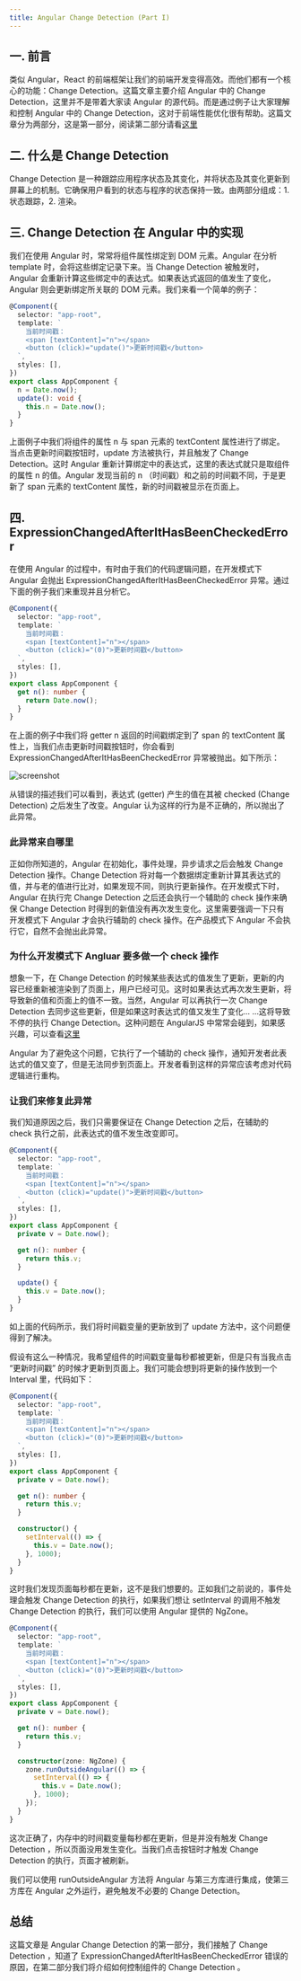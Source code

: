 ```yaml
---
title: Angular Change Detection (Part I)
---
```


## 一. 前言

类似 Angular，React 的前端框架让我们的前端开发变得高效。而他们都有一个核心的功能：Change Detection。这篇文章主要介绍 Angular 中的 Change Detection，这里并不是带着大家读 Angular 的源代码。而是通过例子让大家理解和控制 Angular 中的 Change Detection，这对于前端性能优化很有帮助。这篇文章分为两部分，这是第一部分，阅读第二部分请看[这里](https://www.bing.com)

## 二. 什么是 Change Detection

Change Detection 是一种跟踪应用程序状态及其变化，并将状态及其变化更新到屏幕上的机制。它确保用户看到的状态与程序的状态保持一致。由两部分组成：1. 状态跟踪，2. 渲染。

## 三. Change Detection 在 Angular 中的实现

我们在使用 Angular 时，常常将组件属性绑定到 DOM 元素。Angular 在分析 template 时，会将这些绑定记录下来。当 Change Detection 被触发时，Angular 会重新计算这些绑定中的表达式。如果表达式返回的值发生了变化，Angular 则会更新绑定所关联的 DOM 元素。我们来看一个简单的例子：

```typescript
@Component({
  selector: "app-root",
  template: `
    当前时间戳：
    <span [textContent]="n"></span>
    <button (click)="update()">更新时间戳</button>
  `,
  styles: [],
})
export class AppComponent {
  n = Date.now();
  update(): void {
    this.n = Date.now();
  }
}
```

上面例子中我们将组件的属性 n 与 span 元素的 textContent 属性进行了绑定。当点击更新时间戳按钮时，update 方法被执行，并且触发了 Change Detection。这时 Angular 重新计算绑定中的表达式，这里的表达式就只是取组件的属性 n 的值。Angular 发现当前的 n （时间戳）和之前的时间戳不同，于是更新了 span 元素的 textContent 属性，新的时间戳被显示在页面上。

## 四. ExpressionChangedAfterItHasBeenCheckedError

在使用 Angular 的过程中，有时由于我们的代码逻辑问题，在开发模式下 Angular 会抛出 ExpressionChangedAfterItHasBeenCheckedError 异常。通过下面的例子我们来重现并且分析它。

```typescript
@Component({
  selector: "app-root",
  template: `
    当前时间戳：
    <span [textContent]="n"></span>
    <button (click)="(0)">更新时间戳</button>
  `,
  styles: [],
})
export class AppComponent {
  get n(): number {
    return Date.now();
  }
}
```

在上面的例子中我们将 getter n 返回的时间戳绑定到了 span 的 textContent 属性上，当我们点击更新时间戳按钮时，你会看到 ExpressionChangedAfterItHasBeenCheckedError 异常被抛出。如下所示：

![screenshot](/assets/images/expression-changed-afterIt-has-been-checked-error.png)

从错误的描述我们可以看到，表达式 (getter) 产生的值在其被 checked (Change Detection) 之后发生了改变。Angular 认为这样的行为是不正确的，所以抛出了此异常。

### 此异常来自哪里

正如你所知道的，Angular 在初始化，事件处理，异步请求之后会触发 Change Detection 操作。Change Detection 将对每一个数据绑定重新计算其表达式的值，并与老的值进行比对，如果发现不同，则执行更新操作。在开发模式下时，Angular 在执行完 Change Detection 之后还会执行一个辅助的 check 操作来确保 Change Detection 时得到的新值没有再次发生变化。这里需要强调一下只有开发模式下 Angular 才会执行辅助的 check 操作。在产品模式下 Angular 不会执行它，自然不会抛出此异常。

### 为什么开发模式下 Angluar 要多做一个 check 操作

想象一下，在 Change Detection 的时候某些表达式的值发生了更新，更新的内容已经重新被渲染到了页面上，用户已经可见。这时如果表达式再次发生更新，将导致新的值和页面上的值不一致。当然，Angular 可以再执行一次 Change Detection 去同步这些更新，但是如果这时表达式的值又发生了变化... ...这将导致不停的执行 Change Detection。这种问题在 AngularJS 中常常会碰到，如果感兴趣，可以查看[这里](https://docs.angularjs.org/error/$rootScope/infdig)

Angular 为了避免这个问题，它执行了一个辅助的 check 操作，通知开发者此表达式的值又变了，但是无法同步到页面上。开发者看到这样的异常应该考虑对代码逻辑进行重构。

### 让我们来修复此异常

我们知道原因之后，我们只需要保证在 Change Detection 之后，在辅助的 check 执行之前，此表达式的值不发生改变即可。

```typescript
@Component({
  selector: "app-root",
  template: `
    当前时间戳：
    <span [textContent]="n"></span>
    <button (click)="update()">更新时间戳</button>
  `,
  styles: [],
})
export class AppComponent {
  private v = Date.now();

  get n(): number {
    return this.v;
  }

  update() {
    this.v = Date.now();
  }
}
```

如上面的代码所示，我们将时间戳变量的更新放到了 update 方法中，这个问题便得到了解决。

假设有这么一种情况，我希望组件的时间戳变量每秒都被更新，但是只有当我点击 “更新时间戳” 的时候才更新到页面上。我们可能会想到将更新的操作放到一个 Interval 里，代码如下：

```typescript
@Component({
  selector: "app-root",
  template: `
    当前时间戳：
    <span [textContent]="n"></span>
    <button (click)="(0)">更新时间戳</button>
  `,
  styles: [],
})
export class AppComponent {
  private v = Date.now();

  get n(): number {
    return this.v;
  }

  constructor() {
    setInterval(() => {
      this.v = Date.now();
    }, 1000);
  }
}
```

这时我们发现页面每秒都在更新，这不是我们想要的。正如我们之前说的，事件处理会触发 Change Detection 的执行，如果我们想让 setInterval 的调用不触发 Change Detection 的执行，我们可以使用 Angular 提供的 NgZone。

```typescript
@Component({
  selector: "app-root",
  template: `
    当前时间戳：
    <span [textContent]="n"></span>
    <button (click)="(0)">更新时间戳</button>
  `,
  styles: [],
})
export class AppComponent {
  private v = Date.now();

  get n(): number {
    return this.v;
  }

  constructor(zone: NgZone) {
    zone.runOutsideAngular(() => {
      setInterval(() => {
        this.v = Date.now();
      }, 1000);
    });
  }
}
```

这次正确了，内存中的时间戳变量每秒都在更新，但是并没有触发 Change Detection ，所以页面没用发生变化。当我们点击按钮时才触发 Change Detection 的执行，页面才被刷新。

我们可以使用 runOutsideAngular 方法将 Angular 与第三方库进行集成，使第三方库在 Angular 之外运行，避免触发不必要的 Change Detection。

## 总结

这篇文章是 Angular Change Detection 的第一部分，我们接触了 Change Detection ，知道了 ExpressionChangedAfterItHasBeenCheckedError 错误的原因，在第二部分我们将介绍如何控制组件的 Change Detection 。
